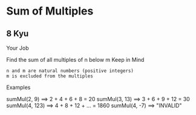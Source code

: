 # Sum of Multiples
## 8 Kyu

Your Job

Find the sum of all multiples of n below m
Keep in Mind

    n and m are natural numbers (positive integers)
    m is excluded from the multiples

Examples

sumMul(2, 9)   ==> 2 + 4 + 6 + 8 = 20
sumMul(3, 13)  ==> 3 + 6 + 9 + 12 = 30
sumMul(4, 123) ==> 4 + 8 + 12 + ... = 1860
sumMul(4, -7)  ==> "INVALID"
